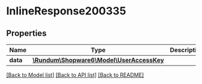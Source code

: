 # InlineResponse200335

## Properties
Name | Type | Description | Notes
------------ | ------------- | ------------- | -------------
**data** | [**\Rundum\Shopware6\Model\UserAccessKey**](UserAccessKey.md) |  | [optional] 

[[Back to Model list]](../../README.md#documentation-for-models) [[Back to API list]](../../README.md#documentation-for-api-endpoints) [[Back to README]](../../README.md)

